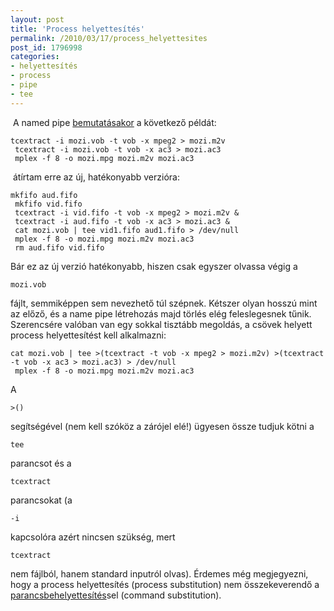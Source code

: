 ```yaml
---
layout: post
title: 'Process helyettesítés'
permalink: /2010/03/17/process_helyettesites
post_id: 1796998
categories: 
- helyettesítés
- process
- pipe
- tee
---
```


 A named pipe 
[bemutatásakor](http://commandline.blog.hu/2010/03/08/named_pipe) a következő példát: 
```
tcextract -i mozi.vob -t vob -x mpeg2 > mozi.m2v
 tcextract -i mozi.vob -t vob -x ac3 > mozi.ac3 
 mplex -f 8 -o mozi.mpg mozi.m2v mozi.ac3
``` 
 átírtam erre az új, hatékonyabb verzióra: 
```
mkfifo aud.fifo
 mkfifo vid.fifo
 tcextract -i vid.fifo -t vob -x mpeg2 > mozi.m2v &
 tcextract -i aud.fifo -t vob -x ac3 > mozi.ac3 &
 cat mozi.vob | tee vid1.fifo aud1.fifo > /dev/null
 mplex -f 8 -o mozi.mpg mozi.m2v mozi.ac3
 rm aud.fifo vid.fifo
``` 
Bár ez az új verzió hatékonyabb, hiszen csak egyszer olvassa végig a 
```
mozi.vob
```
 fájlt, semmiképpen sem nevezhető túl szépnek. Kétszer olyan hosszú mint az előző, és a name pipe létrehozás majd törlés elég feleslegesnek tűnik. 
Szerencsére valóban van egy sokkal tisztább megoldás, a csövek helyett process helyettesítést kell alkalmazni: 
```
cat mozi.vob | tee >(tcextract -t vob -x mpeg2 > mozi.m2v) >(tcextract -t vob -x ac3 > mozi.ac3) > /dev/null
 mplex -f 8 -o mozi.mpg mozi.m2v mozi.ac3
``` 
A 
```
>()
```
 segítségével (nem kell szóköz a zárójel elé!) ügyesen össze tudjuk kötni a 
```
tee
```
 parancsot és a 
```
tcextract
```
 parancsokat (a 
```
-i
```
 kapcsolóra azért nincsen szükség, mert 
```
tcextract
```
 nem fájlból, hanem standard inputról olvas). 
Érdemes még megjegyezni, hogy a process helyettesítés (process substitution) nem összekeverendő a 
[parancsbehelyettesítés](http://commandline.blog.hu/2010/03/14/parancs_behelyettesites)sel (command substitution).